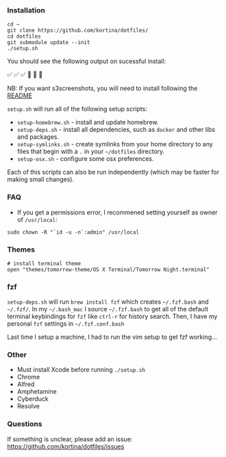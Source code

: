 ### Installation

    cd ~
    git clone https://github.com/kortina/dotfiles/
    cd dotfiles
    git submodule update --init
    ./setup.sh

You should see the following output on sucessful install:
  
✅ ✅ ✅
🎉 🎉 🎉

NB: If you want s3screenshots, you will need to install following the [README](https://github.com/kortina/dotfiles/tree/master/s3screenshots)

`setup.sh` will run all of the following setup scripts:

- `setup-homebrew.sh` - install and update homebrew.
- `setup-deps.sh` - install all dependencies, such as `docker` and other libs and packages.
- `setup-symlinks.sh` - create symlinks from your home directory to any files that begin with a `.` in your `~/dotfiles` directory.
- `setup-osx.sh` - configure some osx preferences.

Each of this scripts can also be run independently (which may be faster for making small changes).

### FAQ

- If you get a permissions error, I recommened setting yourself as owner of `/usr/local`:

```
sudo chown -R "`id -u -n`:admin" /usr/local
```

### Themes

    # install terminal theme
    open "themes/tomorrow-theme/OS X Terminal/Tomorrow Night.terminal"

### fzf

`setup-deps.sh` will run `brew install fzf` which creates
`~/.fzf.bash` and `~/.fzf/`. In my `~/.bash_mac` I source `~/.fzf.bash`
to get all of the default terminal keybindings for `fzf` like
`ctrl-r` for history search. Then, I have my personal `fzf` settings
in `~/.fzf.conf.bash`

Last time I setup a machine, I had to run the vim setup to get fzf working...

### Other

- Must install Xcode before running `./setup.sh`
- Chrome
- Alfred
- Amphetamine
- Cyberduck
- Resolve


### Questions

If something is unclear, please add an issue: https://github.com/kortina/dotfiles/issues
